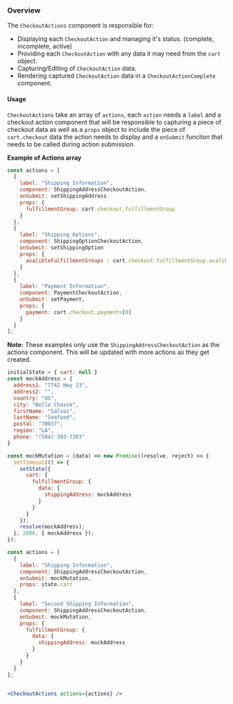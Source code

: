 ### Overview
The `CheckoutActions` component is responsible for:
  * Displaying each `CheckoutAction` and managing it's status. (complete, incomplete, active)
  * Providing each  `CheckoutAction` with any data it may need from the `cart` object.
  * Capturing/Editing of `CheckoutAction` data.
  * Rendering captured `CheckoutAction` data in a `CheckoutActionComplete` component.

#### Usage
`CheckoutActions` take an array of `actions`, each `action` needs a `label` and a checkout action component that will be responsible to capturing a piece of checkout data as well as a `props` object to include the piece of `cart.checkout` data the action needs to display and a `onSubmit` funciton that needs to be called during action submission.

**Example of Actions array**
```js static
const actions = [
  {
    label: "Shipping Information",
    component: ShippingAddressCheckoutAction,
    onSubmit: setShippingAddress
    props: {
      fulfillmentGroup: cart.checkout.fulfillmentGroup
    }
  },
  {
    label: "Shipping Options",
    component: ShippingOptionCheckoutAction,
    onSubmit: setShippingOption
    props: {
      avalibleFulfillmentGroups : cart.checkout.fulfillmentGroup.avalibleFulfillmentGroups
    }
  },
  { 
    label: "Payment Information", 
    component: PaymentCheckoutAction,
    onSubmit: setPayment,
    props: {
      payment: cart.checkout.payments[0]
    }
  }
];

```

**Note:** These examples only use the `ShippingAddressCheckoutAction` as the actions component. This will be updated with more actions as they get created.

```jsx
initialState = { cart: null }
const mockAddress = {
  address1: "7742 Hwy 23",
  address2: "",
  country: "US",
  city: "Belle Chasse",
  firstName: "Salvos",
  lastName: "Seafood",
  postal: "70037",
  region: "LA",
  phone: "(504) 393-7303"
}

const mockMutation = (data) => new Promise((resolve, reject) => {
  setTimeout(() => {
    setState({
      cart: {
        fulfillmentGroup: {
          data: {
            shippingAddress: mockAddress
          }
        }
      }
    });
    resolve(mockAddress);
  }, 2000, { mockAddress });
});

const actions = [
  {
    label: "Shipping Information",
    component: ShippingAddressCheckoutAction,
    onSubmit: mockMutation,
    props: state.cart
  },
  { 
    label: "Second Shipping Information", 
    component: ShippingAddressCheckoutAction,
    onSubmit: mockMutation,
    props: {
      fulfillmentGroup: {
        data: {
          shippingAddress: mockAddress
        }
      }
    } 
  }
];


<CheckoutActions actions={actions} />

```
